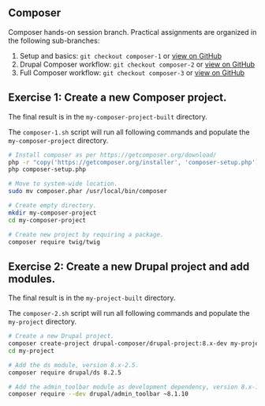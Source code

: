 ## Composer
Composer hands-on session branch. Practical assignments are organized in the following sub-branches:

1. Setup and basics: `git checkout composer-1` or [view on GitHub](https://github.com/nuvoleweb/training/tree/composer-1)
2. Drupal Composer workflow: `git checkout composer-2` or [view on GitHub](https://github.com/nuvoleweb/training/tree/composer-2)
3. Full Composer workflow: `git checkout composer-3` or [view on GitHub](https://github.com/nuvoleweb/training/tree/composer-3)

## Exercise 1: Create a new Composer project.

The final result is in the `my-composer-project-built` directory.

The `composer-1.sh` script will run all following commands and populate the `my-composer-project` directory.

```bash
# Install composer as per https://getcomposer.org/download/
php -r "copy('https://getcomposer.org/installer', 'composer-setup.php');"
php composer-setup.php

# Move to system-wide location.
sudo mv composer.phar /usr/local/bin/composer

# Create empty directory.
mkdir my-composer-project
cd my-composer-project

# Create new project by requiring a package.
composer require twig/twig
```

## Exercise 2: Create a new Drupal project and add modules.

The final result is in the `my-project-built` directory.

The `composer-2.sh` script will run all following commands and populate the `my-project` directory.

```bash
# Create a new Drupal project.
composer create-project drupal-composer/drupal-project:8.x-dev my-project --stability dev --no-interaction
cd my-project

# Add the ds module, version 8.x-2.5.
composer require drupal/ds 8.2.5

# Add the admin_toolbar module as development dependency, version 8.x-1.10 to 8.x-2.0 not included.
composer require --dev drupal/admin_toolbar ~8.1.10
```
